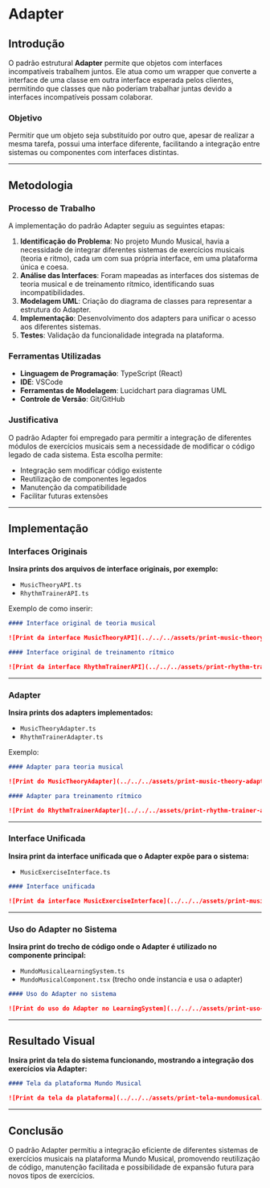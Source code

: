 # Adapter

## Introdução

O padrão estrutural **Adapter** permite que objetos com interfaces incompatíveis trabalhem juntos. Ele atua como um wrapper que converte a interface de uma classe em outra interface esperada pelos clientes, permitindo que classes que não poderiam trabalhar juntas devido a interfaces incompatíveis possam colaborar.

### Objetivo

Permitir que um objeto seja substituído por outro que, apesar de realizar a mesma tarefa, possui uma interface diferente, facilitando a integração entre sistemas ou componentes com interfaces distintas.

---

## Metodologia

### Processo de Trabalho

A implementação do padrão Adapter seguiu as seguintes etapas:

1. **Identificação do Problema**: No projeto Mundo Musical, havia a necessidade de integrar diferentes sistemas de exercícios musicais (teoria e ritmo), cada um com sua própria interface, em uma plataforma única e coesa.
2. **Análise das Interfaces**: Foram mapeadas as interfaces dos sistemas de teoria musical e de treinamento rítmico, identificando suas incompatibilidades.
3. **Modelagem UML**: Criação do diagrama de classes para representar a estrutura do Adapter.
4. **Implementação**: Desenvolvimento dos adapters para unificar o acesso aos diferentes sistemas.
5. **Testes**: Validação da funcionalidade integrada na plataforma.

### Ferramentas Utilizadas

- **Linguagem de Programação**: TypeScript (React)
- **IDE**: VSCode
- **Ferramentas de Modelagem**: Lucidchart para diagramas UML
- **Controle de Versão**: Git/GitHub

### Justificativa

O padrão Adapter foi empregado para permitir a integração de diferentes módulos de exercícios musicais sem a necessidade de modificar o código legado de cada sistema. Esta escolha permite:

- Integração sem modificar código existente
- Reutilização de componentes legados
- Manutenção da compatibilidade
- Facilitar futuras extensões

---
## Implementação

### Interfaces Originais

**Insira prints dos arquivos de interface originais, por exemplo:**

- `MusicTheoryAPI.ts`
- `RhythmTrainerAPI.ts`

Exemplo de como inserir:

```markdown
#### Interface original de teoria musical

![Print da interface MusicTheoryAPI](../../../assets/print-music-theory-api.png)

#### Interface original de treinamento rítmico

![Print da interface RhythmTrainerAPI](../../../assets/print-rhythm-trainer-api.png)
```

---

### Adapter

**Insira prints dos adapters implementados:**

- `MusicTheoryAdapter.ts`
- `RhythmTrainerAdapter.ts`

Exemplo:

```markdown
#### Adapter para teoria musical

![Print do MusicTheoryAdapter](../../../assets/print-music-theory-adapter.png)

#### Adapter para treinamento rítmico

![Print do RhythmTrainerAdapter](../../../assets/print-rhythm-trainer-adapter.png)
```

---

### Interface Unificada

**Insira print da interface unificada que o Adapter expõe para o sistema:**

- `MusicExerciseInterface.ts`

```markdown
#### Interface unificada

![Print da interface MusicExerciseInterface](../../../assets/print-music-exercise-interface.png)
```

---

### Uso do Adapter no Sistema

**Insira print do trecho de código onde o Adapter é utilizado no componente principal:**

- `MundoMusicalLearningSystem.ts`
- `MundoMusicalComponent.tsx` (trecho onde instancia e usa o adapter)

```markdown
#### Uso do Adapter no sistema

![Print do uso do Adapter no LearningSystem](../../../assets/print-uso-adapter-learningsystem.png)

```

---

## Resultado Visual

**Insira print da tela do sistema funcionando, mostrando a integração dos exercícios via Adapter:**

```markdown
#### Tela da plataforma Mundo Musical

![Print da tela da plataforma](../../../assets/print-tela-mundomusical.png)
```

---

## Conclusão

O padrão Adapter permitiu a integração eficiente de diferentes sistemas de exercícios musicais na plataforma Mundo Musical, promovendo reutilização de código, manutenção facilitada e possibilidade de expansão futura para novos tipos de exercícios.
